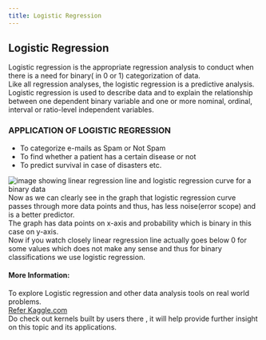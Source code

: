```yaml
---
title: Logistic Regression
---
```

## Logistic Regression
<!-- The article goes here, in GitHub-flavored Markdown. Feel free to add YouTube videos, images, and CodePen/JSBin embeds  -->
<p>
Logistic regression is the appropriate regression analysis to conduct when there is a need for binary( in 0 or 1)  categorization of data.<br>
Like all regression analyses, the logistic regression is a predictive analysis.  Logistic regression is used to describe data and to explain the relationship between one dependent binary variable and one or more nominal, ordinal, interval or ratio-level independent variables.
</p>
<H3>APPLICATION OF LOGISTIC REGRESSION</H3>
  <UL>
    <li> To categorize e-mails as Spam or Not Spam
    <li> To find whether a patient has a certain disease or not
    <li> To predict survival in case of disasters etc.
  </UL>
  <p>
  <img src="http://gael-varoquaux.info/scikit-learn-tutorial/_images/logistic_regression1.png" alt="image showing linear regression line and logistic regression curve for a binary data"><br>
Now as we can clearly see in the graph that logistic regression curve passes through more data points and thus, has less noise(error scope) and is a better predictor.<br>
The graph has data points on x-axis and probability which is binary in this case on y-axis.<br>
Now if you watch closely linear regression line actually goes below 0 for some values which does not make any sense and thus for binary classifications we use logistic regression.
  
  
  
  
  
  #### More Information:
<!-- Please add any articles you think might be helpful to read before writing the article -->
To explore Logistic regression and other data analysis tools on real world problems.<br>
<a href="www.kaggle.com">Refer Kaggle.com</a><br>
Do check out kernels built by users there , it will help provide further insight on this topic and its applications.


